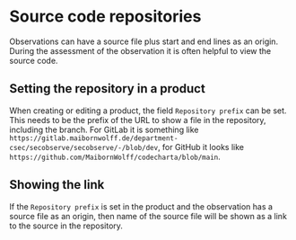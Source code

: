 # Source code repositories

Observations can have a source file plus start and end lines as an origin. During the assessment of the observation it is often helpful to view the source code.

## Setting the repository in a product

When creating or editing a product, the field `Repository prefix` can be set. This needs to be the prefix of the URL to show a file in the repository, including the branch. For GitLab it is something like `https://gitlab.maibornwolff.de/department-csec/secobserve/secobserve/-/blob/dev`, for GitHub it looks like `https://github.com/MaibornWolff/codecharta/blob/main`.

## Showing the link 

If the `Repository prefix` is set in the product and the observation has a source file as an origin, then name of the source file will be shown as a link to the source in the repository.